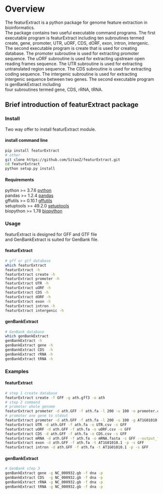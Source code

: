 # Overview

The featurExtract is a python package for genome feature extraction in bioinformatics.  
The package contains two useful executable command programs. The first executable program 
is featurExtract including ten subroutines termed create, gene, promoter, UTR, uORF,  CDS,
dORF, exon, intron, intergenic. The second executable program is create that is used for 
creating database. The promoter subroutine is used for extracting promoter sequence. The 
uORF subroutine is used for extracting upstream open reading frames sequence. The UTR 
subroutine is used for extracting untranslated region sequence. The CDS subroutine is used 
for extracting coding sequence. The intergenic subroutine is used for extracting intergenic 
sequence between two genes. The second executable program is genBankExtract including  
four subroutines termed gene, CDS, rRNA, tRNA.


## Brief introduction of featurExtract package

### Install
Two way offer to install featurExtract module.

#### install command line

```bash
pip install featurExtract
# other
git clone https://github.com/SitaoZ/featurExtract.git
cd featurExtract
python setup.py install
```

#### Requirements

python >= 3.7.6 [python](https://www.python.org/)  
pandas >= 1.2.4 [pandas](https://pandas.pydata.org/docs/)  
gffutils >= 0.10.1 [gffutils](https://pythonhosted.org/gffutils/)  
setuptools >= 49.2.0 [setuptools](https://pypi.org/project/setuptools/)  
biopython >= 1.78 [biopython](https://biopython.org/wiki/Documentation/)  

### Usage
featurExtract is designed for GFF and GTF file  
and GenBankExtract is suited for GenBank file. 

#### featurExtract

```bash
# gff or gtf database 
which featurExtract
featurExtract -h 
featurExtract create -h 
featurExtract promoter -h 
featurExtract UTR -h 
featurExtract uORF -h 
featurExtract CDS -h 
featurExtract dORF -h
featurExtract exon -h
featurExtract intron -h
featurExtract intergenic -h
```

#### genBankExtract

```bash 
# GenBank database
which genBankExtract
genBankExtract -h
genBankExtract gene -h
genBankExtract CDS  -h
genBankExtract rRNA -h
genBankExtract tRNA -h
```
### Examples

#### featurExtract

```bash
# step 1 create database
featurExtract create -f GFF -g ath.gff3 -o ath
# step 2 command
# promoter whole genome
featurExtract promoter -d ath.GFF -f ath.fa -l 200 -u 100 -o promoter.csv --output_format fasta
# promoter one gene to stdout 
featurExtract promoter -d ath.GFF -f ath.fa -l 200 -u 100 -g AT1G01010 -p --output_format fasta
featurExtract UTR -d ath.GFF -f ath.fa -o UTR.csv -s GFF
featurExtract uORF -d ath.GFF -f ath.fa -o uORF.csv -s GFF
featurExtract CDS -d ath.GFF -f ath.fa -o CDS.csv -s GFF
featurExtract mRNA -d ath.GFF -f ath.fa -o mRNA.fasta -s GFF --output_format fasta
featurExtract exon -d ath.GFF -f ath.fa -t AT1G01010.1 -p -s GFF
featurExtract intron -d ath.GFF -f ath.fa -t AT1G01010.1 -p -s GFF
```
    
#### genBankExtract

```bash 
# GenBank step 3
genBankExtract gene -g NC_000932.gb -f dna -p  
genBankExtract CDS  -g NC_000932.gb -f dna -p 
genBankExtract rRNA -g NC_000932.gb -f dna -p
genBankExtract tRNA -g NC_000932.gb -f dna -p
```
    
